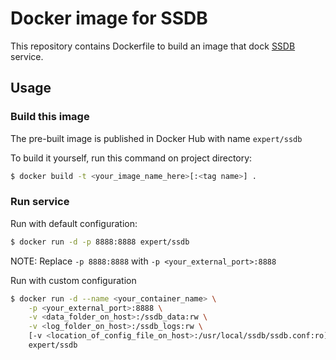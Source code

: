 # Docker image for SSDB

This repository contains Dockerfile to build an image that dock [SSDB](http://ssdb.io/) service.

## Usage

### Build this image

The pre-built image is published in Docker Hub with name `expert/ssdb`

To build it yourself, run this command on project directory:
```sh
$ docker build -t <your_image_name_here>[:<tag name>] .
```

### Run service
Run with default configuration:
```sh
$ docker run -d -p 8888:8888 expert/ssdb 
```
NOTE: Replace `-p 8888:8888` with `-p <your_external_port>:8888`

Run with custom configuration
```sh
$ docker run -d --name <your_container_name> \
	-p <your_external_port>:8888 \
	-v <data_folder_on_host>:/ssdb_data:rw \
	-v <log_folder_on_host>:/ssdb_logs:rw \
	[-v <location_of_config_file_on_host>:/usr/local/ssdb/ssdb.conf:ro] \
	expert/ssdb
```
